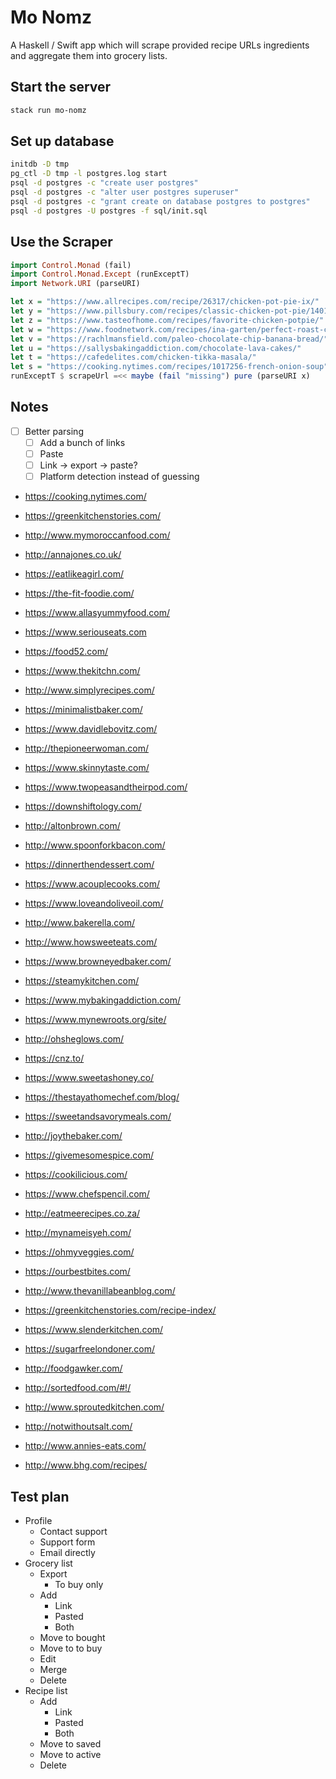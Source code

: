 # Mo Nomz

A Haskell / Swift app which will scrape provided recipe URLs ingredients and aggregate them into grocery lists.

## Start the server

```bash
stack run mo-nomz
```

## Set up database

```bash
initdb -D tmp
pg_ctl -D tmp -l postgres.log start
psql -d postgres -c "create user postgres"
psql -d postgres -c "alter user postgres superuser"
psql -d postgres -c "grant create on database postgres to postgres"
psql -d postgres -U postgres -f sql/init.sql
```

## Use the Scraper

```haskell
import Control.Monad (fail)
import Control.Monad.Except (runExceptT)
import Network.URI (parseURI)

let x = "https://www.allrecipes.com/recipe/26317/chicken-pot-pie-ix/"
let y = "https://www.pillsbury.com/recipes/classic-chicken-pot-pie/1401d418-ac0b-4b50-ad09-c6f1243fb992"
let z = "https://www.tasteofhome.com/recipes/favorite-chicken-potpie/"
let w = "https://www.foodnetwork.com/recipes/ina-garten/perfect-roast-chicken-recipe-1940592"
let v = "https://rachlmansfield.com/paleo-chocolate-chip-banana-bread/"
let u = "https://sallysbakingaddiction.com/chocolate-lava-cakes/"
let t = "https://cafedelites.com/chicken-tikka-masala/"
let s = "https://cooking.nytimes.com/recipes/1017256-french-onion-soup"
runExceptT $ scrapeUrl =<< maybe (fail "missing") pure (parseURI x)
```

## Notes

- [ ] Better parsing
    - [ ] Add a bunch of links
    - [ ] Paste
    - [ ] Link -> export -> paste?
    - [ ] Platform detection instead of guessing

- https://cooking.nytimes.com/
- https://greenkitchenstories.com/
- http://www.mymoroccanfood.com/
- http://annajones.co.uk/
- https://eatlikeagirl.com/
- https://the-fit-foodie.com/
- https://www.allasyummyfood.com/

- https://www.seriouseats.com
- https://food52.com/
- https://www.thekitchn.com/
- http://www.simplyrecipes.com/
- https://minimalistbaker.com/
- https://www.davidlebovitz.com/
- http://thepioneerwoman.com/
- https://www.skinnytaste.com/
- https://www.twopeasandtheirpod.com/
- https://downshiftology.com/
- http://altonbrown.com/
- http://www.spoonforkbacon.com/
- https://dinnerthendessert.com/
- https://www.acouplecooks.com/
- https://www.loveandoliveoil.com/
- http://www.bakerella.com/
- http://www.howsweeteats.com/
- https://www.browneyedbaker.com/
- https://steamykitchen.com/
- https://www.mybakingaddiction.com/
- https://www.mynewroots.org/site/
- http://ohsheglows.com/
- https://cnz.to/
- https://www.sweetashoney.co/
- https://thestayathomechef.com/blog/
- https://sweetandsavorymeals.com/
- http://joythebaker.com/
- https://givemesomespice.com/
- https://cookilicious.com/
- https://www.chefspencil.com/
- http://eatmeerecipes.co.za/
- http://mynameisyeh.com/
- https://ohmyveggies.com/
- https://ourbestbites.com/
- http://www.thevanillabeanblog.com/
- https://greenkitchenstories.com/recipe-index/
- https://www.slenderkitchen.com/
- https://sugarfreelondoner.com/
- http://foodgawker.com/
- http://sortedfood.com/#!/
- http://www.sproutedkitchen.com/
- http://notwithoutsalt.com/
- http://www.annies-eats.com/
- http://www.bhg.com/recipes/

## Test plan

* Profile
    * Contact support
    * Support form
    * Email directly
* Grocery list
    * Export
        * To buy only
    * Add
        * Link
        * Pasted
        * Both
    * Move to bought
    * Move to to buy
    * Edit
    * Merge
    * Delete
* Recipe list
    * Add
        * Link
        * Pasted
        * Both
    * Move to saved
    * Move to active
    * Delete
